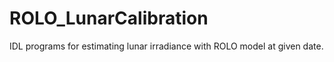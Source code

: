 # ROLO_LunarCalibration
IDL programs for estimating lunar irradiance with ROLO model at given date.


